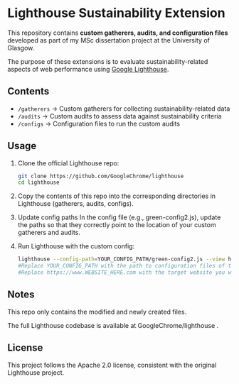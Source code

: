# Lighthouse Sustainability Extension

This repository contains **custom gatherers, audits, and configuration files** developed as part of my MSc dissertation project at the University of Glasgow.  

The purpose of these extensions is to evaluate sustainability-related aspects of web performance using [Google Lighthouse](https://github.com/GoogleChrome/lighthouse).

## Contents
- `/gatherers` → Custom gatherers for collecting sustainability-related data  
- `/audits` → Custom audits to assess data against sustainability criteria  
- `/configs` → Configuration files to run the custom audits  

## Usage
1. Clone the official Lighthouse repo:  
   ```bash
   git clone https://github.com/GoogleChrome/lighthouse
   cd lighthouse
2. Copy the contents of this repo into the corresponding directories in Lighthouse (gatherers, audits, configs).

3. Update config paths
In the config file (e.g., green-config2.js), update the paths so that they correctly point to the location of your custom gatherers and audits.

4. Run Lighthouse with the custom config:
   ```bash
   lighthouse --config-path=YOUR_CONFIG_PATH/green-config2.js --view https://www.WEBSITE_HERE.com
   #Replace YOUR_CONFIG_PATH with the path to configuration files of this repository.
   #Replace https://www.WEBSITE_HERE.com with the target website you want to audit.

## Notes

This repo only contains the modified and newly created files.

The full Lighthouse codebase is available at GoogleChrome/lighthouse
.

## License

This project follows the Apache 2.0 license, consistent with the original Lighthouse project.
